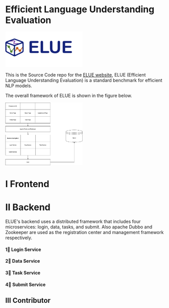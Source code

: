 # Efficient Language Understanding Evaluation

<img src="https://raw.githubusercontent.com/FionaChan01/Efficient-Language-Understanding-Evaluation/main/logo.png" style="width:48%;margin:0 auto" />

This is the Source Code repo for the [ELUE website](http://eluebenchmark.fastnlp.top/#/landing), ELUE (Efficient Language Understanding Evaluation) is a standard benchmark for efficient NLP models.

The overall framework of ELUE is shown in the figure below.

<img src="https://github.com/FionaChan01/Efficient-Language-Understanding-Evaluation/blob/main/images/overall.png?raw=true" style="width:48%;margin:0 auto" />





# Ⅰ Frontend



# Ⅱ Backend

ELUE's backend uses a distributed framework that includes four microservices: login, data, tasks, and submit. Also apache Dubbo and Zookeeper are used as the registration center and management framework respectively.





#### 1⃣️ **Login Service**

#### 2⃣️ Data Service

#### 3⃣️ Task Service

#### 4⃣️ Submit Service



## Ⅲ Contributor
